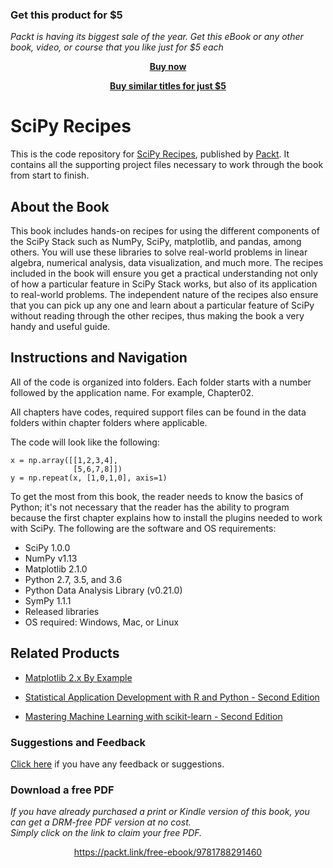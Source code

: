 
### Get this product for $5

<i>Packt is having its biggest sale of the year. Get this eBook or any other book, video, or course that you like just for $5 each</i>


<b><p align='center'>[Buy now](https://packt.link/9781788291460)</p></b>


<b><p align='center'>[Buy similar titles for just $5](https://subscription.packtpub.com/search)</p></b>


# SciPy Recipes
This is the code repository for [SciPy Recipes](https://www.packtpub.com/big-data-and-business-intelligence/scipy-recipes?utm_source=github&utm_medium=repository&utm_campaign=9781788291460), published by [Packt](https://www.packtpub.com/?utm_source=github). It contains all the supporting project files necessary to work through the book from start to finish.
## About the Book
This book includes hands-on recipes for using the different components of the SciPy Stack such as NumPy, SciPy, matplotlib, and pandas, among others. You will use these libraries to solve real-world problems in linear algebra, numerical analysis, data visualization, and much more. The recipes included in the book will ensure you get a practical understanding not only of how a particular feature in SciPy Stack works, but also of its application to real-world problems. The independent nature of the recipes also ensure that you can pick up any one and learn about a particular feature of SciPy without reading through the other recipes, thus making the book a very handy and useful guide.
## Instructions and Navigation
All of the code is organized into folders. Each folder starts with a number followed by the application name. For example, Chapter02.

All chapters have codes, required support files can be found in the data folders within chapter folders where applicable.

The code will look like the following:
```
x = np.array([[1,2,3,4],
              [5,6,7,8]])
y = np.repeat(x, [1,0,1,0], axis=1)
```

To get the most from this book, the reader needs to know the basics of Python; it's not necessary that the reader has the ability to program because the first chapter explains how to install the plugins needed to work with SciPy. The following are the software and OS requirements:

* SciPy 1.0.0
* NumPy v1.13
* Matplotlib 2.1.0
* Python 2.7, 3.5, and 3.6
* Python Data Analysis Library (v0.21.0)
* SymPy 1.1.1
* Released libraries
* OS required: Windows, Mac, or Linux

## Related Products
* [Matplotlib 2.x By Example](https://www.packtpub.com/big-data-and-business-intelligence/matplotlib-2x-example?utm_source=github&utm_medium=repository&utm_campaign=9781788295260)

* [Statistical Application Development with R and Python - Second Edition](https://www.packtpub.com/big-data-and-business-intelligence/statistical-application-development-r-and-python-second-edition?utm_source=github&utm_medium=repository&utm_campaign=9781788621199)

* [Mastering Machine Learning with scikit-learn - Second Edition](https://www.packtpub.com/big-data-and-business-intelligence/mastering-machine-learning-scikit-learn-second-edition?utm_source=github&utm_medium=repository&utm_campaign=9781788299879)

### Suggestions and Feedback
[Click here](https://docs.google.com/forms/d/e/1FAIpQLSe5qwunkGf6PUvzPirPDtuy1Du5Rlzew23UBp2S-P3wB-GcwQ/viewform) if you have any feedback or suggestions.
### Download a free PDF

 <i>If you have already purchased a print or Kindle version of this book, you can get a DRM-free PDF version at no cost.<br>Simply click on the link to claim your free PDF.</i>
<p align="center"> <a href="https://packt.link/free-ebook/9781788291460">https://packt.link/free-ebook/9781788291460 </a> </p>